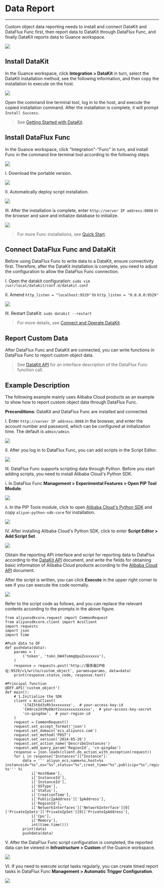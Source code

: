# Data Report
---


Custom object data reporting needs to install and connect DataKit and DataFlux Func first, then report data to DataKit through DataFlux Func, and finally DataKit reports data to Guance workspace.

![](../img/object.png)

## Install DataKit

In the Guance workspace, click **Integration > DataKit** in turn, select the DataKit installation method, see the following information, and then copy the installation to execute on the host.

![](../img/1.datakit_install.png)

Open the command line terminal tool, log in to the host, and execute the copied installation command. After the installation is complete, it will prompt `Install Success`.

> See [Getting Started with DataKit](../../datakit/datakit-service-how-to.md).

## Install DataFlux Func

In the Guance workspace, click "Integration"-"Func" in turn, and install Func in the command line terminal tool according to the following steps.

![](../img/1.func_install.png)

I. Download the portable version.

![](../img/3.object_more_api_function_2.png)

II. Automatically deploy script installation.

![](../img/3.object_more_api_function_3.png)

III. After the installation is complete, enter `http://server IP address:8088` in the browser and save and initialize database to initialize.

![](../img/3.object_more_api_function_1.png)

> For more Func installations, see [Quick Start](../../dataflux-func/quick-start.md).

## Connect DataFlux Func and DataKit

Before using DataFlux Func to write data to a DataKit, ensure connectivity first. Therefore, after the DataKit installation is complete, you need to adjust the configuration to allow the DataFlux Func connection.

I. Open the datakit configuration: `sudo vim /usr/local/datakit/conf.d/datakit.conf`

II. Amend `http_listen = "localhost:9529"` to `http_listen = "0.0.0.0:9529"`

![](../img/21.lab_rum_3.png)

III. Restart DataKit: `sudo datakit --restart`

> For more details, see [Connect and Operate DataKit](../../dataflux-func/connect-to-datakit.md).

## Report Custom Data

After DataFlux Func and DataKit are connected, you can write functions in DataFlux Func to report custom object data.

> See [DataKit API](../../datakit/apis.md) for an interface description of the DataFlux Func function call.

## Example Description

The following example mainly uses Alibaba Cloud products as an example to show how to report custom object data through DataFlux Func.

**Preconditions**: DataKit and DataFlux Func are installed and connected.

I. Enter `http://server IP address:8088` in the browser, and enter the account number and password, which can be configured at initialization time. The default is `admin/admin`.

![](../img/3.object_more_api_function_4.png)

II. After you log in to DataFlux Func, you can add scripts in the Script Editor.

![](../img/3.object_more_api_function_5.png)

III. DataFlux Func supports scripting data through Python. Before you start adding scripts, you need to install Alibaba Cloud's Python SDK.

i. In DataFlux Func **Management > Experimental Features > Open PIP Tool Module**.

![](../img/3.object_more_api_function_6.png)

ii. In the PIP Tools module, click to open [Alibaba Cloud's Python SDK](https://help.aliyun.com/document_detail/53090.html?spm=a2c4g.11186623.6.556.3533694ccdcH5B) and copy `aliyun-python-sdk-core` for installation.

![](../img/3.object_more_api_function_8.png)

IV. After installing Alibaba Cloud's Python SDK, click to enter **Script Editor > Add Script Set**.

![](../img/3.object_more_api_function_9.png)

Obtain the reporting API interface and script for reporting data to DataFlux according to the [DataKit API](../../datakit/apis.md) document, and write the fields for obtaining basic information of Alibaba Cloud products according to the [Alibaba Cloud API](https://next.api.aliyun.com/product/Ecs) document.

After the script is written, you can click **Execute** in the upper right corner to see if you can execute the code normally.

![](../img/3.object_more_api_function_10.1.png)

Refer to the script code as follows, and you can replace the relevant contents according to the prompts in the above figure.

```
from aliyunsdkcore.request import CommonRequest
from aliyunsdkcore.client import AcsClient
import requests
import json
import time

#Push data to DF
def pushdata(data):
    params = (
        ('token', 'tokn_bW47smmgQpoZxxxxxxx'),
    )
    response = requests.post('http://服务器IP地址:9529/v1/write/custom_object', params=params, data=data)
    print(response.status_code, response.text)

#Principal function
@DFF.API('custom_object')
def main():
    # 1.Initialize the SDK
    client = AcsClient(
        'LTAI5t6d3sRh3xxxxxxxx',  # your-access-key-id
        'CHdrce2XtMyDAnYJxxxxxxxxxxxxxx',  # your-access-key-secret
        'cn-qingdao',  # your-region-id
    )
    request = CommonRequest()
    request.set_accept_format('json')
    request.set_domain('ecs.aliyuncs.com')
    request.set_method('POST')
    request.set_version('2014-05-26')
    request.set_action_name('DescribeInstances')
    request.add_query_param('RegionId', 'cn-qingdao')
    response = json.loads(client.do_action_with_exception(request))
    for i in response["Instances"]["Instance"]:
        data = ''' aliyun_ecs,name=%s,host=%s instanceid="%s",os="%s",status="%s",creat_time="%s",publicip="%s",regionid="%s",privateip="%s",cpu=%s,memory=%s %s''' %(
            i['HostName'], 
            i['InstanceId'], 
            i['InstanceId'], 
            i['OSType'],
            i['Status'], 
            i['CreationTime'], 
            i['PublicIpAddress']['IpAddress'],
            i['RegionId'], 
            i['NetworkInterfaces']['NetworkInterface'][0]['PrivateIpSets']['PrivateIpSet'][0]['PrivateIpAddress'],
            i['Cpu'],
            i['Memory'], 
            int(time.time()))
        print(data)
        pushdata(data)
```

V. After the DataFlux Func script configuration is completed, the reported data can be viewed in **Infrastructure > Custom** of the Guance workspace.

![](../img/3.object_more_api_function_11.png)

VI. If you need to execute script tasks regularly, you can create timed report tasks in DataFlux Func **Management > Automatic Trigger Configuration**.

![](../img/3.object_more_api_function_12.png)
